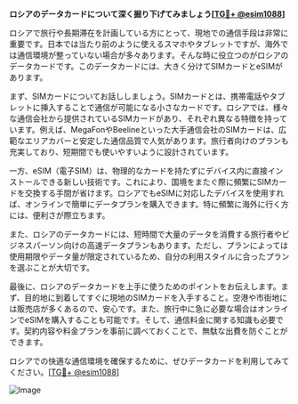 **ロシアのデータカードについて深く掘り下げてみましょう[[TG💪+ @esim1088](https://t.me/s/esim1088)]**

ロシアで旅行や長期滞在を計画している方にとって、現地での通信手段は非常に重要です。日本では当たり前のように使えるスマホやタブレットですが、海外では通信環境が整っていない場合が多々あります。そんな時に役立つのがロシアのデータカードです。このデータカードには、大きく分けてSIMカードとeSIMがあります。

まず、SIMカードについてお話ししましょう。SIMカードとは、携帯電話やタブレットに挿入することで通信が可能になる小さなカードです。ロシアでは、様々な通信会社から提供されているSIMカードがあり、それぞれ異なる特徴を持っています。例えば、MegaFonやBeelineといった大手通信会社のSIMカードは、広範なエリアカバーと安定した通信品質で人気があります。旅行者向けのプランも充実しており、短期間でも使いやすいように設計されています。

一方、eSIM（電子SIM）は、物理的なカードを持たずにデバイス内に直接インストールできる新しい技術です。これにより、国境をまたぐ際に頻繁にSIMカードを交換する手間が省けます。ロシアでもeSIMに対応したデバイスを使用すれば、オンラインで簡単にデータプランを購入できます。特に頻繁に海外に行く方には、便利さが際立ちます。

また、ロシアのデータカードには、短時間で大量のデータを消費する旅行者やビジネスパーソン向けの高速データプランもあります。ただし、プランによっては使用期限やデータ量が限定されているため、自分の利用スタイルに合ったプランを選ぶことが大切です。

最後に、ロシアのデータカードを上手に使うためのポイントをお伝えします。まず、目的地に到着してすぐに現地のSIMカードを入手すること。空港や市街地には販売店が多くあるので、安心です。また、旅行中に急に必要な場合はオンラインでeSIMを購入することも可能です。そして、通信料金に関する知識も必要です。契約内容や料金プランを事前に調べておくことで、無駄な出費を防ぐことができます。

ロシアでの快適な通信環境を確保するために、ぜひデータカードを利用してみてください。[[TG💪+ @esim1088](https://t.me/s/esim1088)]

![Image](https://i.postimg.cc/Y0z9fWf4/image.png)